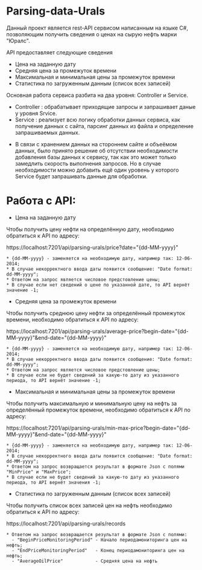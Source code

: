 # Parsing-data-Urals

Данный проект является rest-API сервисом написанным на  языке C#, позволяющим получить сведения о ценах на сырую нефть марки "Юралс".

API предоставляет следующие сведения
  - Цена на заданную дату
  - Средняя цена за промежуток времени
  - Максимальная и минимальная цены за промежуток времени
  - Статистика по загруженным данным (список всех записей)
  
Основная работа сервиса разбита на два уровня: Controller и Service.
  - Controller : обрабатывает приходящие запросы и запрашивает даные у уровня Srvice.
  - Service : реализует всю логику обработки данных сервиса, как получение данных с сайта, парсинг данных из файла и определение запрашиваемых данных.
  * В связи с хранением данных на стороннем сайте и объеёмом данных, было принято решение об отсутствии необходимости добавления базы данных к сервису, так как это может только замедлить скорость выполнения запросов. Но в случае необходимости можно добавить ещё один уровень у которого Service будет запрашивать данные для обработки.
  
 # Работа с API:
  
  - Цена на заданную дату

Чтобы получить цену нефти на определённую дату, необходимо обратиться к API по адресу:
    
https://localhost:7201/api/parsing-urals/price?date="{dd-MM-yyyy}"
    
    * {dd-MM-yyyy} - заменяется на необходимую дату, например так: 12-06-2014;
    * В случае некорректного ввода даты появится сообщение: "Date format: dd-MM-yyyy";
    * Ответом на запрос является числовое предстовление цены;
    * В случае если нет сведений о цене по указанной дате, то API вернёт значение -1;
    
    
  - Средняя цена за промежуток времени

Чтобы получить среднюю цену нефти за определённый промежуток времени, необходимо обратиться к API по адресу:
    
https://localhost:7201/api/parsing-urals/average-price?begin-date="{dd-MM-yyyy}"&end-date="{dd-MM-yyyy}"
    
    * {dd-MM-yyyy} - заменяется на необходимую дату, например так: 12-06-2014;
    * В случае некорректного ввода даты появится сообщение: "Date format: dd-MM-yyyy";
    * Ответом на запрос является числовое предстовление цены;
    * В случае если не будет сведений за какую-то дату из указанного периода, то API вернёт значение -1;
    
    
    
  - Максимальная и минимальная цены за промежуток времени
    
Чтобы получить максимальную и минимальную цену на нефть за определённый промежуток времени, необходимо обратиться к API по адресу:
    
https://localhost:7201/api/parsing-urals/min-max-price?begin-date="{dd-MM-yyyy}"&end-date="{dd-MM-yyyy}"
    
    * {dd-MM-yyyy} - заменяется на необходимую дату, например так: 12-06-2014;
    * В случае некорректного ввода даты появится сообщение: "Date format: dd-MM-yyyy";
    * Ответом на запрос возвращается результат в формате Json с полями "MinPrice" и "MaxPrice";
    * В случае если не будет сведений за какую-то дату из указанного периода, то API вернёт значения -1;
    
    
  - Статистика по загруженным данным (список всех записей)
    
Чтобы получить список всех записей цен на нефть необходимо обратиться к API по адресу:

https://localhost:7201/api/parsing-urals/records

    * Ответом на запрос возвращается результат в формате Json с полями:
      - "BeginPriceMonitoringPeriod" - Начало периодамониторинга цен на нефть;
      - "EndPriceMonitoringPeriod"   - Конец периодамониторинга цен на нефть;
      - "AverageOilPrice"            - Средняя цена на нефть

